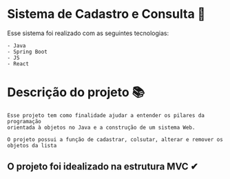 
# Sistema de Cadastro e Consulta 📄

Esse sistema foi realizado com as seguintes tecnologias:

```
- Java
- Spring Boot
- JS
- React

```

# Descrição do projeto 📚

```
Esse projeto tem como finalidade ajudar a entender os pilares da programação 
orientada à objetos no Java e a construção de um sistema Web.

O projeto possui a função de cadastrar, colsutar, alterar e remover os objetos da lista

```

## O projeto foi idealizado na estrutura MVC ✔
